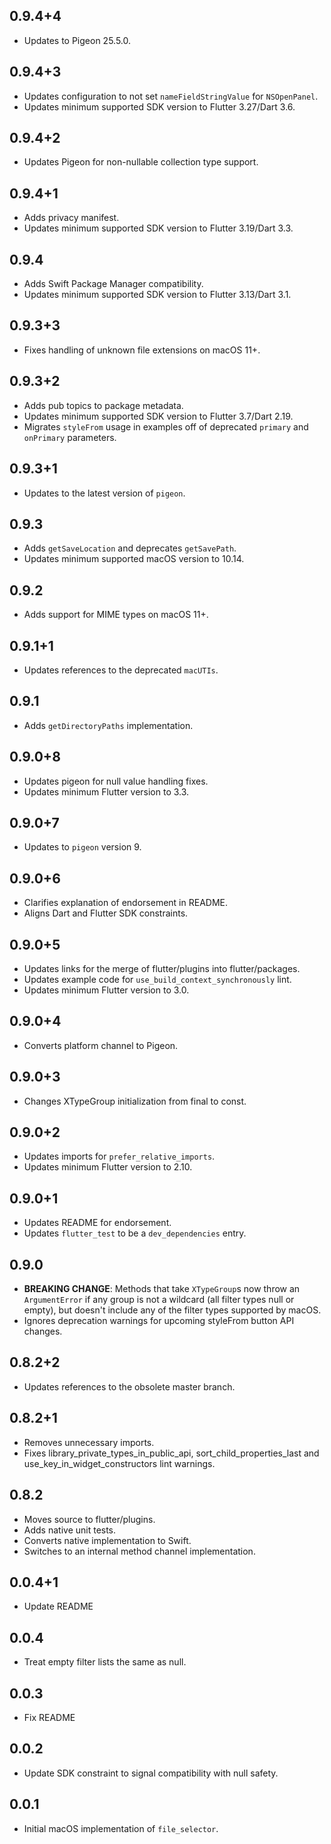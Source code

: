 ## 0.9.4+4

* Updates to Pigeon 25.5.0.

## 0.9.4+3

* Updates configuration to not set `nameFieldStringValue` for `NSOpenPanel`.
* Updates minimum supported SDK version to Flutter 3.27/Dart 3.6.

## 0.9.4+2

* Updates Pigeon for non-nullable collection type support.

## 0.9.4+1

* Adds privacy manifest.
* Updates minimum supported SDK version to Flutter 3.19/Dart 3.3.

## 0.9.4

* Adds Swift Package Manager compatibility.
* Updates minimum supported SDK version to Flutter 3.13/Dart 3.1.

## 0.9.3+3

* Fixes handling of unknown file extensions on macOS 11+.

## 0.9.3+2

* Adds pub topics to package metadata.
* Updates minimum supported SDK version to Flutter 3.7/Dart 2.19.
* Migrates `styleFrom` usage in examples off of deprecated `primary` and `onPrimary` parameters.

## 0.9.3+1

* Updates to the latest version of `pigeon`.

## 0.9.3

* Adds `getSaveLocation` and deprecates `getSavePath`.
* Updates minimum supported macOS version to 10.14.

## 0.9.2

* Adds support for MIME types on macOS 11+.

## 0.9.1+1

* Updates references to the deprecated `macUTIs`.

## 0.9.1

* Adds `getDirectoryPaths` implementation.

## 0.9.0+8

* Updates pigeon for null value handling fixes.
* Updates minimum Flutter version to 3.3.

## 0.9.0+7

* Updates to `pigeon` version 9.

## 0.9.0+6

* Clarifies explanation of endorsement in README.
* Aligns Dart and Flutter SDK constraints.

## 0.9.0+5

* Updates links for the merge of flutter/plugins into flutter/packages.
* Updates example code for `use_build_context_synchronously` lint.
* Updates minimum Flutter version to 3.0.

## 0.9.0+4

* Converts platform channel to Pigeon.

## 0.9.0+3

* Changes XTypeGroup initialization from final to const.

## 0.9.0+2

* Updates imports for `prefer_relative_imports`.
* Updates minimum Flutter version to 2.10.

## 0.9.0+1

* Updates README for endorsement.
* Updates `flutter_test` to be a `dev_dependencies` entry.

## 0.9.0

* **BREAKING CHANGE**: Methods that take `XTypeGroup`s now throw an
  `ArgumentError` if any group is not a wildcard (all filter types null or
  empty), but doesn't include any of the filter types supported by macOS.
* Ignores deprecation warnings for upcoming styleFrom button API changes.

## 0.8.2+2

* Updates references to the obsolete master branch.

## 0.8.2+1

* Removes unnecessary imports.
* Fixes library_private_types_in_public_api, sort_child_properties_last and use_key_in_widget_constructors
  lint warnings.

## 0.8.2

* Moves source to flutter/plugins.
* Adds native unit tests.
* Converts native implementation to Swift.
* Switches to an internal method channel implementation.

## 0.0.4+1

* Update README

## 0.0.4

* Treat empty filter lists the same as null.

## 0.0.3

* Fix README

## 0.0.2

* Update SDK constraint to signal compatibility with null safety.

## 0.0.1

* Initial macOS implementation of `file_selector`.
